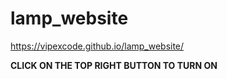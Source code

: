 # lamp_website
https://vipexcode.github.io/lamp_website/

**CLICK ON THE TOP RIGHT BUTTON TO TURN ON**

